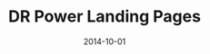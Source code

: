 ---
layout: project
title: DR Power Landing Pages
date: 2014-10-01
color: "#e2583a"
project_url: http://drtrimmer.com

summary: Responsive lead generation landing pages for power equipment company

tags:
- design
- frontend

images:
    desktop: www-drpower-com-inquiry-trimmer-mowers.jpg
    mobile: 

---
